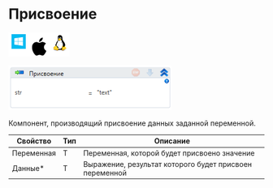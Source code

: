 # Присвоение

![](<../../../.gitbook/assets/image (100) (1) (1) (1) (2) (159).png>)

![](<../../../.gitbook/assets/image (179).png>)

Компонент, производящий присвоение данных заданной переменной.

| Свойство   | Тип | Описание                                                |
| ---------- | --- | ------------------------------------------------------- |
| Переменная | T   | Переменная, которой будет присвоено значение            |
| Данные\*   | T   | Выражение, результат которого будет присвоен переменной |
